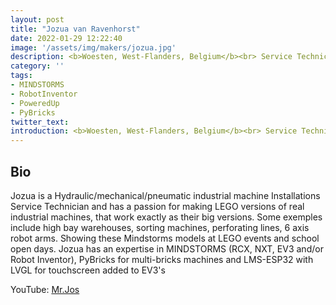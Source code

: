```yaml
---
layout: post
title: "Jozua van Ravenhorst"
date: 2022-01-29 12:22:40
image: '/assets/img/makers/jozua.jpg'
description: <b>Woesten, West-Flanders, Belgium</b><br> Service Technician Industrial Machine Installations
category: ''
tags:
- MINDSTORMS
- RobotInventor
- PoweredUp
- PyBricks
twitter_text:
introduction: <b>Woesten, West-Flanders, Belgium</b><br> Service Technician Industrial Machine Installations
---
```




## Bio


Jozua is a Hydraulic/mechanical/pneumatic industrial machine Installations Service Technician and has a passion for making LEGO versions of real industrial machines, that work exactly as their big versions. 
Some exemples include high bay warehouses, sorting machines, perforating lines, 6 axis robot arms.
Showing these Mindstorms models at LEGO events and school open days. Jozua has an expertise in MINDSTORMS (RCX, NXT, EV3 and/or Robot Inventor), PyBricks for multi-bricks machines and LMS-ESP32 with LVGL for touchscreen added to EV3's

YouTube: [Mr.Jos](https://www.youtube.com/@profjos/videos)

